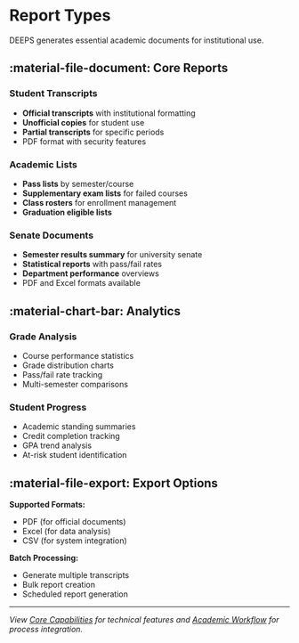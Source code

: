 # Report Types

DEEPS generates essential academic documents for institutional use.

## :material-file-document: Core Reports

### Student Transcripts
- **Official transcripts** with institutional formatting
- **Unofficial copies** for student use
- **Partial transcripts** for specific periods
- PDF format with security features

### Academic Lists
- **Pass lists** by semester/course
- **Supplementary exam lists** for failed courses
- **Class rosters** for enrollment management
- **Graduation eligible lists**

### Senate Documents
- **Semester results summary** for university senate
- **Statistical reports** with pass/fail rates
- **Department performance** overviews
- PDF and Excel formats available

## :material-chart-bar: Analytics

### Grade Analysis
- Course performance statistics
- Grade distribution charts
- Pass/fail rate tracking
- Multi-semester comparisons

### Student Progress
- Academic standing summaries
- Credit completion tracking
- GPA trend analysis
- At-risk student identification

## :material-file-export: Export Options

**Supported Formats:**
- PDF (for official documents)
- Excel (for data analysis)
- CSV (for system integration)

**Batch Processing:**
- Generate multiple transcripts
- Bulk report creation
- Scheduled report generation

---

*View [Core Capabilities](capabilities.md) for technical features and [Academic Workflow](workflow.md) for process integration.*
